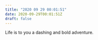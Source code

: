 ```yaml
---
title: "2020 09 29 00:01:51"
date: 2020-09-29T00:01:51Z
draft: false
---
```

Life is to you a dashing and bold adventure.
